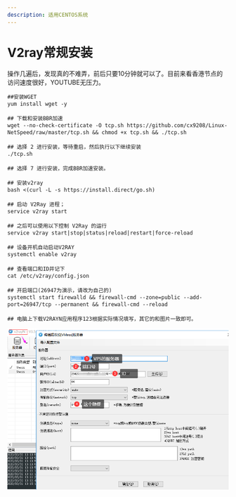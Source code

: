```yaml
---
description: 适用CENTOS系统
---
```


# V2ray常规安装

操作几遍后，发现真的不难弄，前后只要10分钟就可以了。目前来看香港节点的访问速度很好，YOUTUBE无压力。

```text
##安装WGET
yum install wget -y

## 下载和安装BBR加速
wget --no-check-certificate -O tcp.sh https://github.com/cx9208/Linux-NetSpeed/raw/master/tcp.sh && chmod +x tcp.sh && ./tcp.sh

## 选择 2 进行安装，等待重启，然后执行以下继续安装
./tcp.sh

## 选择 7 进行安装，完成BBR加速安装。

## 安装v2ray
bash <(curl -L -s https://install.direct/go.sh)

## 启动 V2Ray 进程；
service v2ray start

## 之后可以使用以下控制 V2Ray 的运行
service v2ray start|stop|status|reload|restart|force-reload

## 设备开机自动启动V2RAY
systemctl enable v2ray

## 查看端口和ID并记下
cat /etc/v2ray/config.json

## 开启端口(26947为演示，请改为自己的)
systemctl start firewalld && firewall-cmd --zone=public --add-port=26947/tcp --permanent && firewall-cmd --reload

## 电脑上下载V2RAYN应用程序123根据实际情况填写，其它的和图片一致即可。
```

![](../.gitbook/assets/image%20%284%29.png)

